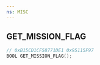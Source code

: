 ```yaml
---
ns: MISC
---
```

## GET_MISSION_FLAG

```c
// 0xB15CD1CF58771DE1 0x95115F97
BOOL GET_MISSION_FLAG();
```

